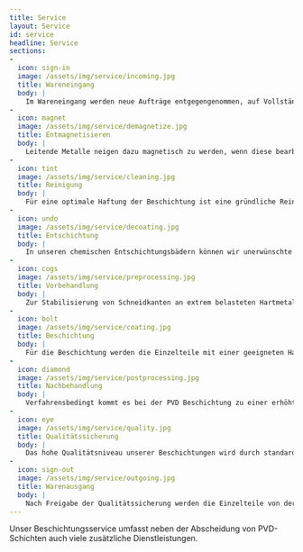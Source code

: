 ```yaml
---
title: Service
layout: Service
id: service
headline: Service
sections:
-
  icon: sign-in
  image: /assets/img/service/incoming.jpg
  title: Wareneingang
  body: |
    Im Wareneingang werden neue Aufträge entgegengenommen, auf Vollständigkeit und Klarheit geprüft und die notwendigen Bearbeitungsschritte festgelegt. Kompetente und flexible Mitarbeiter prüfen Kundenwünsche und klären im Bedarfsfall Besonderheiten mit der Produktion und unseren Kunden ab. Im Wareneingang legen wir die Basis für eine rasche und fehlerfreie Umsetzung der Aufträge.
-
  icon: magnet
  image: /assets/img/service/demagnetize.jpg
  title: Entmagnetisieren
  body: |
    Leitende Metalle neigen dazu magnetisch zu werden, wenn diese bearbeitet (Schleifen, Biegen, Zerspanen, Tiefziehen…) oder mit Magneten gehalten werden. Auch nach erfolgreicher Entmagnetisierung beim Kunden, können Teile während des Transports erneut magnetisch aufgeladen werden. Die Entmagnetisierung ist besonders bei Kleinstwerkzeugen wichtig, um deren Anziehungskraft für Späne und Staub zu reduzieren aber auch damit in der Beschichtung keine unerwünschten Dickenunterschiede auftreten.
-
  icon: tint
  image: /assets/img/service/cleaning.jpg
  title: Reinigung
  body: |
    Für eine optimale Haftung der Beschichtung ist eine gründliche Reinigung unabdingbar. Rückstände wie Öle verhindern eine chemische Anbindung der Schicht und können Abplatzungen zur Folge haben. In unseren vollautomatischen und mit Ultraschall betriebenen Reinigungslinien benutzen wir FCKW-freie, alkalische Reinigungsprodukte. Jede Linie verfügt über eine eigene Wasseraufbereitungsanlage, um konstante Reinigungsergebnisse zu sichern. Bei schwierig zu entfernenden Verschmutzungen (Diamantpaste, Kunststoffrückstände, etc.) empfehlen wir eine Vorreinigung mittels Nassdruckstrahlen.
-
  icon: undo
  image: /assets/img/service/decoating.jpg
  title: Entschichtung
  body: |
    In unseren chemischen Entschichtungsbädern können wir unerwünschte oder fehlerhafte PVD Beschichtungen auf Stahl und Hartmetall rückstandslos entfernen. Problematisch ist leider die Entschichtung chromhaltiger Schichten, insbesondere auf Hartmetalloberflächen. Die Werkzeuge bleiben glänzend und die Schneidkantengeometrie intakt. Für dekorativen Anwendungen empfehlen wir nach der Entschichtung ein Aufpolieren der Teile (re-avivage), da bereits kleinste Veränderungen der Oberfläche zu einem farblich leicht abweichenden Ergebnis führen können.
-
  icon: cogs
  image: /assets/img/service/preprocessing.jpg
  title: Vorbehandlung
  body: |
    Zur Stabilisierung von Schneidkanten an extrem belasteten Hartmetallwerkzeugen, sowie zur optimalen Haftgrundvorbereitung von Werkzeug- und Bauteiloberflächen setzen wir spezielle Mikro- und Nassdruckstrahlverfahren ein. Dies betrifft insbesondere oxidierte, kontaminierte und funkenerodierte Oberflächen, sowie Hartmetalloberflächen mit Kobaltauswaschungen.
-
  icon: bolt
  image: /assets/img/service/coating.jpg
  title: Beschichtung
  body: |
    Für die Beschichtung werden die Einzelteile mit einer geeigneten Halterung aufgenommen und auf dem Karussell (der Beladestation) so positioniert, dass diese optimal auf die Beschichtungsquelle ausgerichtet sind. Mit der Halterung wird definiert, ob und falls ja in welcher Achse das zu beschichtende Teil während des Beschichtungsprozesses in der Anlage rotiert wird. Die PVD-Anlage ist Computergesteuert und während des gesamten Prozesses automatisch überwacht. In einem ersten Schritt wird ein Hochvakuum erzeugt und die Teile auf Beschichtungstemperatur aufgeheizt. Die Oberflächen werden anschliessend mittels physikalischem Ätzen aktiviert. Während der Beschichtung werden die gewünschten Metalle im Lichtbogen verdampft und reagieren mit den gezielt zugeführten Gasen. Das verdampfte Material kondensiert an den zu beschichtenden Teilen und es bildet sich eine dünne gleichmässige Schicht in der gewünschten Zusammensetzung.
-
  icon: diamond
  image: /assets/img/service/postprocessing.jpg
  title: Nachbehandlung
  body: |
    Verfahrensbedingt kommt es bei der PVD Beschichtung zu einer erhöhten Oberflächenrauheit. Schmelzspritzer (Droplets) des verdampften Metalls lagern sich auf der Teileoberfläche ab. Bei der Nachbehandlung werden die Schmelzspritzer entfernt und so die Teileoberfläche aufgeglänzt und das Gleitverhalten verbessert. In der Nachbehandlung kommen unterschiedlichste Methoden zum Einsatz. Wir verfügen über entsprechende Strahlanlagen, Polieranlagen und auch geschultes Personal für manuelles aufpolieren.
-
  icon: eye
  image: /assets/img/service/quality.jpg
  title: Qualitätssicherung
  body: |
    Das hohe Qualitätsniveau unserer Beschichtungen wird durch standardisierte Qualitätsprüfungen zur Bestimmung der Schichtdicke, Schichtstruktur, Schichtfarbe und Schichthaftung gewährleistet. Zu diesem Zweck werden jeder Beschichtungscharge Teststücke, bzw. Testwerkzeuge beigefügt und vor der Freigabe der Charge nach den Vorgaben unseres Qualitätsmanagements überprüft.
-
  icon: sign-out
  image: /assets/img/service/outgoing.jpg
  title: Warenausgang
  body: |
    Nach Freigabe der Qualitätssicherung werden die Einzelteile von der Beladestation (Karussell) entnommen und optisch kontrolliert (ggf. mit Hilfe eines Lichtmikroskops). Im Warenausgang wird zusätzlich überprüft ob alle Teile die gemäss Wareneingang geforderten Bearbeitungsschritte durchlaufen haben. Einwandfreie Teile werden falls notwendig gefettet und anschliessend verpackt. In der Regel wird das Verpackungsmaterial des Kunden für den Rückversand verwendet (dieses wird vom Kunden so ausgewählt, dass die Teile bestmöglich geschützt sind und es kann unnötiger Abfall vermieden werden). Je nach Kundenwunsch wird der Kunde zur Abholung avisiert oder das Paket dem entsprechenden Transportkanal zugeführt.
---
```

Unser Beschichtungsservice umfasst neben der Abscheidung von PVD-Schichten auch viele zusätzliche Dienstleistungen.
